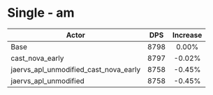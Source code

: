 # Single - am
| Actor | DPS | Increase |
|---|:---:|:---:|
|Base|8798|0.00%|
|cast_nova_early|8797|-0.02%|
|jaervs_apl_unmodified_cast_nova_early|8758|-0.45%|
|jaervs_apl_unmodified|8758|-0.45%|

